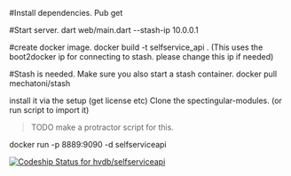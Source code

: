 #Install dependencies.
Pub get

#Start server.
dart web/main.dart --stash-ip 10.0.0.1


#create docker image.
docker build -t selfservice_api .
(This uses the boot2docker ip for connecting to stash. please change this ip if needed)


#Stash is needed.
Make sure you also start a stash container.
docker pull mechatoni/stash

install it via the setup (get license etc)
Clone the spectingular-modules. (or run script to import it)

> TODO make a protractor script for this.


docker run -p 8889:9090 -d selfserviceapi



[ ![Codeship Status for hvdb/selfserviceapi](https://www.codeship.io/projects/0fadcc10-fa43-0131-9eeb-3aac33d676db/status)](https://www.codeship.io/projects/29031)